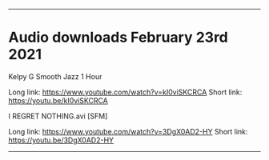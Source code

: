 
***

# Audio downloads February 23rd 2021

Kelpy G Smooth Jazz 1 Hour

Long link: https://www.youtube.com/watch?v=kI0viSKCRCA
Short link: https://youtu.be/kI0viSKCRCA

I REGRET NOTHING.avi [SFM]

Long link: https://www.youtube.com/watch?v=3DgX0AD2-HY
Short link: https://youtu.be/3DgX0AD2-HY

***

